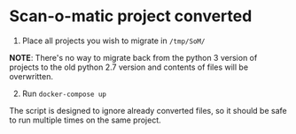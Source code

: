# Scan-o-matic project converted

1. Place all projects you wish to migrate in `/tmp/SoM/`

**NOTE**: There's no way to migrate back from the
python 3 version of projects to the old python 2.7 version
and contents of files will be overwritten.

2. Run `docker-compose up`

The script is designed to ignore already converted files,
so it should be safe to run multiple times on the same
project.
